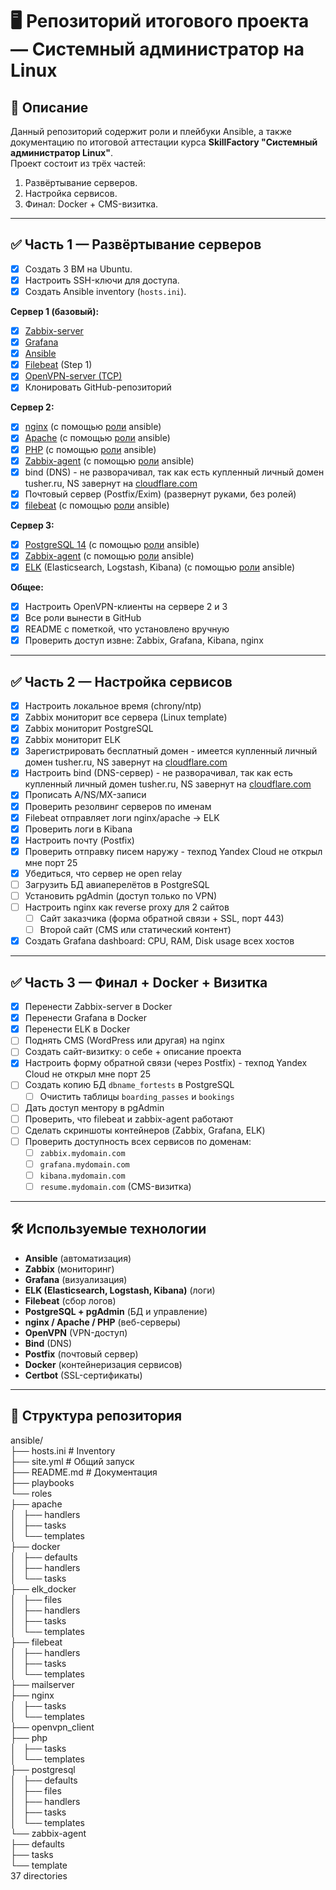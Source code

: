 # 🖥️ Репозиторий итогового проекта — Системный администратор на Linux

## 📌 Описание
Данный репозиторий содержит роли и плейбуки Ansible, а также документацию по итоговой аттестации курса **SkillFactory "Системный администратор Linux"**.  
Проект состоит из трёх частей:  
1. Развёртывание серверов.  
2. Настройка сервисов.  
3. Финал: Docker + CMS-визитка.  

---

## ✅ Часть 1 — Развёртывание серверов
- [x] Создать 3 ВМ на Ubuntu.  
- [x] Настроить SSH-ключи для доступа.  
- [x] Создать Ansible inventory (`hosts.ini`).  

**Сервер 1 (базовый):**  
- [x] [Zabbix-server](https://github.com/SyAdm/SFadmin_final_tsb/blob/main/part_1/server_1/Zabbix-server.md)  
- [x] [Grafana](https://github.com/SyAdm/SFadmin_final_tsb/blob/main/part_1/server_1/Grafana.md)  
- [x] [Ansible](https://docs.ansible.com/ansible/latest/installation_guide/intro_installation.html#pipx-install)
- [x] [Filebeat](https://www.elastic.co/docs/reference/beats/filebeat/filebeat-installation-configuration) (Step 1)
- [x] [OpenVPN-server (TCP)](https://www.cyberciti.biz/faq/howto-setup-openvpn-server-on-ubuntu-linux-14-04-or-16-04-lts/)  
- [x] Клонировать GitHub-репозиторий

**Сервер 2:**  
- [x] [nginx](ansible/playbooks/install_nginx.yml) (с помощью [роли](ansible/roles/nginx) ansible)
- [x] [Apache](ansible/playbooks/install_apache.yml) (с помощью [роли](ansible/roles/apache) ansible)
- [x] [PHP](ansible/playbooks/install_php.yml) (с помощью [роли](ansible/roles/php/tasks) ansible)
- [x] [Zabbix-agent](ansible/playbooks/install_zabbix_agent.yml) (с помощью [роли](ansible/roles/zabbix-agent) ansible)
- [x] bind (DNS) - не разворачивал, так как есть купленный личный домен tusher.ru, NS завернут на [cloudflare.com](https://dash.cloudflare.com/)
- [x] Почтовый сервер (Postfix/Exim) (развернут руками, без ролей)
- [x] [filebeat](ansible/playbooks/install_filebeat.yml) (с помощью [роли](ansible/roles/filebeat) ansible)

**Сервер 3:**  
- [x] [PostgreSQL 14](ansible/playbooks/install_postgresql_final.yml) (с помощью [роли](ansible/roles/postgresql) ansible)
- [x] [Zabbix-agent](ansible/playbooks/install_zabbix_agent.yml) (с помощью [роли](ansible/roles/zabbix-agent) ansible)
- [x] [ELK](ansible/playbooks/install_elk_docker_simple.yml) (Elasticsearch, Logstash, Kibana)  (с помощью [роли](ansible/roles/elk_docker) ansible)

**Общее:**  
- [x] Настроить OpenVPN-клиенты на сервере 2 и 3  
- [x] Все роли вынести в GitHub  
- [x] README с пометкой, что установлено вручную  
- [x] Проверить доступ извне: Zabbix, Grafana, Kibana, nginx  

---

## ✅ Часть 2 — Настройка сервисов
- [x] Настроить локальное время (chrony/ntp)  
- [x] Zabbix мониторит все сервера (Linux template)  
- [x] Zabbix мониторит PostgreSQL  
- [x] Zabbix мониторит ELK  
- [x] Зарегистрировать бесплатный домен - имеется купленный личный домен tusher.ru, NS завернут на [cloudflare.com](https://dash.cloudflare.com/)
- [x] Настроить bind (DNS-сервер) - не разворачивал, так как есть купленный личный домен tusher.ru, NS завернут на [cloudflare.com](https://dash.cloudflare.com/)
- [x] Прописать A/NS/MX-записи  
- [x] Проверить резолвинг серверов по именам  
- [x] Filebeat отправляет логи nginx/apache → ELK  
- [x] Проверить логи в Kibana  
- [x] Настроить почту (Postfix)  
- [x] Проверить отправку писем наружу - техпод Yandex Cloud не открыл мне порт 25
- [x] Убедиться, что сервер не open relay  
- [ ] Загрузить БД авиаперелётов в PostgreSQL  
- [ ] Установить pgAdmin (доступ только по VPN)  
- [ ] Настроить nginx как reverse proxy для 2 сайтов  
  - [ ] Сайт заказчика (форма обратной связи + SSL, порт 443)  
  - [ ] Второй сайт (CMS или статический контент)  
- [x] Создать Grafana dashboard: CPU, RAM, Disk usage всех хостов  

---

## ✅ Часть 3 — Финал + Docker + Визитка
- [x] Перенести Zabbix-server в Docker  
- [x] Перенести Grafana в Docker  
- [x] Перенести ELK в Docker  
- [ ] Поднять CMS (WordPress или другая) на nginx  
- [ ] Создать сайт-визитку: о себе + описание проекта  
- [x] Настроить форму обратной связи (через Postfix) - техпод Yandex Cloud не открыл мне порт 25
- [ ] Создать копию БД `dbname_fortests` в PostgreSQL  
  - [ ] Очистить таблицы `boarding_passes` и `bookings`  
- [ ] Дать доступ ментору в pgAdmin  
- [ ] Проверить, что filebeat и zabbix-agent работают  
- [ ] Сделать скриншоты контейнеров (Zabbix, Grafana, ELK)  
- [ ] Проверить доступность всех сервисов по доменам:  
  - [ ] `zabbix.mydomain.com`  
  - [ ] `grafana.mydomain.com`  
  - [ ] `kibana.mydomain.com`  
  - [ ] `resume.mydomain.com` (CMS-визитка)  

---

## 🛠️ Используемые технологии
- **Ansible** (автоматизация)  
- **Zabbix** (мониторинг)  
- **Grafana** (визуализация)  
- **ELK (Elasticsearch, Logstash, Kibana)** (логи)  
- **Filebeat** (сбор логов)  
- **PostgreSQL + pgAdmin** (БД и управление)  
- **nginx / Apache / PHP** (веб-серверы)  
- **OpenVPN** (VPN-доступ)  
- **Bind** (DNS)  
- **Postfix** (почтовый сервер)  
- **Docker** (контейнеризация сервисов)  
- **Certbot** (SSL-сертификаты)  

---

## 📂 Структура репозитория

ansible/  
├── hosts.ini # Inventory  
├── site.yml # Общий запуск  
├── README.md # Документация  
├── playbooks  
└── roles  
    ├── apache  
    │   ├── handlers  
    │   ├── tasks  
    │   └── templates  
    ├── docker  
    │   ├── defaults  
    │   ├── handlers  
    │   └── tasks  
    ├── elk_docker  
    │   ├── files  
    │   ├── handlers  
    │   ├── tasks  
    │   └── templates  
    ├── filebeat  
    │   ├── handlers  
    │   ├── tasks  
    │   └── templates  
    ├── mailserver  
    ├── nginx  
    │   ├── tasks  
    │   └── templates  
    ├── openvpn_client  
    ├── php  
    │   ├── tasks  
    │   └── templates  
    ├── postgresql  
    │   ├── defaults  
    │   ├── files  
    │   ├── handlers  
    │   ├── tasks  
    │   └── templates  
    └── zabbix-agent  
        ├── defaults  
        ├── tasks  
        └── template  
37 directories
